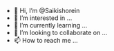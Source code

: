 - 👋 Hi, I’m @Saikishorein
- 👀 I’m interested in ...
- 🌱 I’m currently learning ...
- 💞️ I’m looking to collaborate on ...
- 📫 How to reach me ...

<!---
Saikishorein/Saikishorein is a ✨ special ✨ repository because its `README.md` (this file) appears on your GitHub profile.
You can click the Preview link to take a look at your changes.
--->
